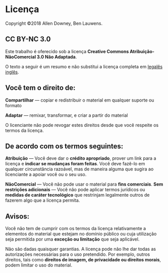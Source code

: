 # Licença

Copyright ©2018 Allen Downey, Ben Lauwens.

## CC BY-NC 3.0

Este trabalho é oferecido sob a licença **Creative Commons Atribuição-NãoComercial 3.0 Não Adaptada**.

O texto a seguir é um resumo e não substitui a licença completa em [legalês inglês](https://creativecommons.org/licenses/by-nc/3.0/legalcode).


## Você tem o direito de:

**Compartilhar** — copiar e redistribuir o material em qualquer suporte ou formato

**Adaptar** — remixar, transformar, e criar a partir do material

O licenciante não pode revogar estes direitos desde que você respeite os termos da licença.


## De acordo com os termos seguintes:

**Atribuição** — Você deve dar o **crédito apropriado**, prover um link para a licença e **indicar se mudanças foram feitas**. Você deve fazê-lo em qualquer circunstância razoável, mas de maneira alguma que sugira ao licenciante a apoiar você ou o seu uso.

**NãoComercial** — Você não pode usar o material para **fins comerciais**.
**Sem restrições adicionais** — Você não pode aplicar termos jurídicos ou **medidas de caráter tecnológico** que restrinjam legalmente outros de fazerem algo que a licença permita.

## Avisos:

Você não tem de cumprir com os termos da licença relativamente a elementos do material que estejam no domínio público ou cuja utilização seja permitida por uma **exceção ou limitação** que seja aplicável.

Não são dadas quaisquer garantias. A licença pode não lhe dar todas as autorizações necessárias para o uso pretendido. Por exemplo, outros direitos, tais como **direitos de imagem, de privacidade ou direitos morais**, podem limitar o uso do material.
